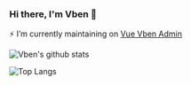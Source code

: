 ### Hi there, I'm Vben 👋

 ⚡  I’m currently maintaining on [Vue Vben Admin](https://github.com/anncwb/vue-vben-admin)


<!-- <img align="right" src="https://github-readme-stats.vercel.app/api?username=anncwb&show_icons=true&theme=ts" /> -->



![Vben's github stats](https://github-readme-stats.vercel.app/api?username=anncwb&show_icons=true&theme=vue)

![Top Langs](https://github-readme-stats.vercel.app/api/top-langs/?username=anncwb)
<!--
- 🔭 I’m currently working on ...
- 🌱 I’m currently learning ...
- 👯 I’m looking to collaborate on ...
- 🤔 I’m looking for help with ...
- 💬 Ask me about ...
- 📫 How to reach me: ...
- 😄 Pronouns: ...
- ⚡ Fun fact: ...
-->
